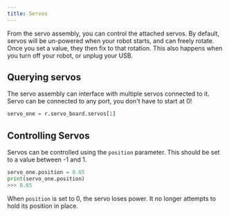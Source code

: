 ```yaml
---
title: Servos
---
```


From the servo assembly, you can control the attached servos. By default, servos will be un-powered when your robot starts, and can freely rotate. Once you set a value, they then fix to that rotation. This also happens when you turn off your robot, or unplug your USB.

## Querying servos

The servo assembly can interface with multiple servos connected to it. Servo can be connected to any port, you don't have to start at 0!

```python
servo_one = r.servo_board.servos[1]
```

## Controlling Servos

Servos can be controlled using the `position` parameter. This should be set to a value between -1 and 1.  

```python
servo_one.position = 0.65
print(servo_one.position)
>>> 0.65
```

When `position` is set to 0, the servo loses power. It no longer attempts to hold its position in place.


